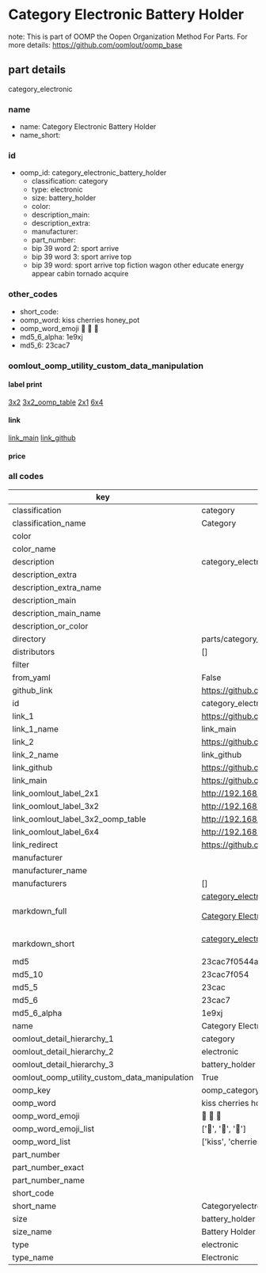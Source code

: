 # Category Electronic Battery Holder  

note: This is part of OOMP the Oopen Organization Method For Parts. For more details: https://github.com/oomlout/oomp_base

##  part details
  



category_electronic



### name
* name: Category Electronic Battery Holder
* name_short: 
### id
* oomp_id: category_electronic_battery_holder
  * classification: category
  * type: electronic
  * size: battery_holder
  * color: 
  * description_main: 
  * description_extra: 
  * manufacturer: 
  * part_number: 
  * bip 39 word 2: sport arrive
  * bip 39 word 3: sport arrive top
  * bip 39 word: sport arrive top fiction wagon other educate energy appear cabin tornado acquire

### other_codes
* short_code: 
* oomp_word: kiss cherries honey_pot
* oomp_word_emoji :kiss: :cherries: :honey_pot:
* md5_6_alpha: 1e9xj
* md5_6: 23cac7






### oomlout_oomp_utility_custom_data_manipulation
#### label print
[3x2](http://192.168.1.245:1112/?label=oomp%201e9xj)
[3x2_oomp_table](http://192.168.1.108:1112/?label=oomp%201e9xj)
[2x1](http://192.168.1.242:1112/?label=oomp%201e9xj)
[6x4](http://192.168.1.55:1112/?label=oomp%201e9xj)    

#### link

[link_main](https://github.com/oomlout/oomlout_oomp_version_1_messy/tree/main/parts/category_electronic_battery_holder) [link_github](https://github.com/oomlout/oomlout_oomp_version_1_messy/tree/main/parts/category_electronic_battery_holder)                             

#### price







### all codes 
| key | value |  
| --- | --- |  
| classification | category |  
| classification_name | Category |  
| color |  |  
| color_name |  |  
| description | category_electronic |  
| description_extra |  |  
| description_extra_name |  |  
| description_main |  |  
| description_main_name |  |  
| description_or_color |   |  
| directory | parts/category_electronic_battery_holder |  
| distributors | [] |  
| filter |  |  
| from_yaml | False |  
| github_link | https://github.com/oomlout/oomlout_oomp_part_src/tree/main/parts/category_electronic_battery_holder |  
| id | category_electronic_battery_holder |  
| link_1 | https://github.com/oomlout/oomlout_oomp_version_1_messy/tree/main/parts/category_electronic_battery_holder |  
| link_1_name | link_main |  
| link_2 | https://github.com/oomlout/oomlout_oomp_version_1_messy/tree/main/parts/category_electronic_battery_holder |  
| link_2_name | link_github |  
| link_github | https://github.com/oomlout/oomlout_oomp_version_1_messy/tree/main/parts/category_electronic_battery_holder |  
| link_main | https://github.com/oomlout/oomlout_oomp_version_1_messy/tree/main/parts/category_electronic_battery_holder |  
| link_oomlout_label_2x1 | http://192.168.1.242:1112/?label=oomp%201e9xj |  
| link_oomlout_label_3x2 | http://192.168.1.245:1112/?label=oomp%201e9xj |  
| link_oomlout_label_3x2_oomp_table | http://192.168.1.108:1112/?label=oomp%201e9xj |  
| link_oomlout_label_6x4 | http://192.168.1.55:1112/?label=oomp%201e9xj |  
| link_redirect | https://github.com/oomlout/oomlout_oomp_version_1_messy/tree/main/parts/category_electronic_battery_holder |  
| manufacturer |  |  
| manufacturer_name |  |  
| manufacturers | [] |  
| markdown_full | [category_electronic_battery_holder](none)<br>[](none)<br>[Category Electronic Battery Holder](none)<br><br> |  
| markdown_short | [category_electronic_battery_holder](none)<br><br> |  
| md5 | 23cac7f0544a08d2747b255dc9c32695 |  
| md5_10 | 23cac7f054 |  
| md5_5 | 23cac |  
| md5_6 | 23cac7 |  
| md5_6_alpha | 1e9xj |  
| name | Category Electronic Battery Holder |  
| oomlout_detail_hierarchy_1 | category |  
| oomlout_detail_hierarchy_2 | electronic |  
| oomlout_detail_hierarchy_3 | battery_holder |  
| oomlout_oomp_utility_custom_data_manipulation | True |  
| oomp_key | oomp_category_electronic_battery_holder |  
| oomp_word | kiss cherries honey_pot |  
| oomp_word_emoji | :kiss: :cherries: :honey_pot: |  
| oomp_word_emoji_list | [':kiss:', ':cherries:', ':honey_pot:'] |  
| oomp_word_list | ['kiss', 'cherries', 'honey_pot'] |  
| part_number |  |  
| part_number_exact |  |  
| part_number_name |  |  
| short_code |  |  
| short_name | Categoryelectronic |  
| size | battery_holder |  
| size_name | Battery Holder |  
| type | electronic |  
| type_name | Electronic |  
